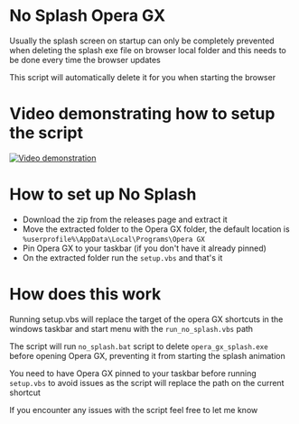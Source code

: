 # No Splash Opera GX

Usually the splash screen on startup can only be completely prevented when deleting the splash exe file on browser local folder and this needs to be done every time the browser updates

This script will automatically delete it for you when starting the browser

# Video demonstrating how to setup the script

[![Video demonstration](https://img.youtube.com/vi/sddz6n7kdP8/0.jpg)](https://www.youtube.com/watch?v=sddz6n7kdP8)

# How to set up No Splash

- Download the zip from the releases page and extract it
- Move the extracted folder to the Opera GX folder, the default location is `%userprofile%\AppData\Local\Programs\Opera GX`
- Pin Opera GX to your taskbar (if you don't have it already pinned)
- On the extracted folder run the `setup.vbs` and that's it

# How does this work

Running setup.vbs will replace the target of the opera GX shortcuts in the windows taskbar and start menu with the `run_no_splash.vbs` path

The script will run `no_splash.bat` script to delete `opera_gx_splash.exe` before opening Opera GX, preventing it from starting the splash animation

You need to have Opera GX pinned to your taskbar before running `setup.vbs` to avoid issues as the script will replace the path on the current shortcut

If you encounter any issues with the script feel free to let me know
